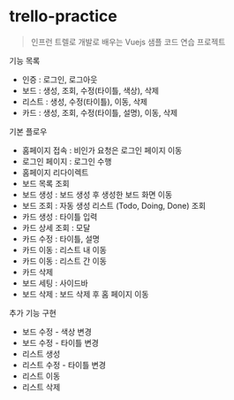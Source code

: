 # trello-practice

> 인프런 트렐로 개발로 배우는 Vuejs 샘플 코드 연습 프로젝트

기능 목록

- 인증 : 로그인, 로그아웃
- 보드 : 생성, 조회, 수정(타이틀, 색상), 삭제
- 리스트 : 생성, 수정(타이틀), 이동, 삭제
- 카드 : 생성, 조회, 수정(타이틀, 설명), 이동, 삭제

기본 플로우

- 홈페이지 접속 : 비인가 요청은 로그인 페이지 이동
- 로그인 페이지 : 로그인 수행
- 홈페이지 리다이렉트
- 보드 목록 조회
- 보드 생성 : 보드 생성 후 생성한 보드 화면 이동
- 보드 조회 : 자동 생성 리스트 (Todo, Doing, Done) 조회
- 카드 생성 : 타이틀 입력
- 카드 상세 조회 : 모달
- 카드 수정 : 타이틀, 설명
- 카드 이동 : 리스트 내 이동
- 카드 이동 : 리스트 간 이동
- 카드 삭제
- 보드 세팅 : 사이드바
- 보드 삭제 : 보드 삭제 후 홈 페이지 이동

추가 기능 구현

- 보드 수정 - 색상 변경
- 보드 수정 - 타이틀 변경
- 리스트 생성
- 리스트 수정 - 타이틀 변경
- 리스트 이동
- 리스트 삭제

